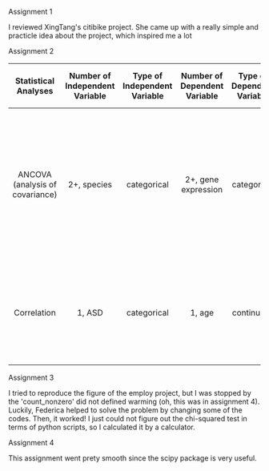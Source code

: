 Assignment 1

I reviewed XingTang's citibike project. She came up with a really simple and practicle idea about the project, which inspired me a lot

Assignment 2

| Statistical Analyses | Number of  Independent Variable | Type of Independent Variable | Number of Dependent Variable | Type of Dependent Variable | Number of Control Variable | Type of Control Variable | Question answered by the Statistic | H0 | p vaule|Link to Paper |
|:-------------:|:---------:|:-----------:|:---------:|:-----------:|:----------:|:--------:|:------------------:|:-------:|:----------:|:-------:|
|ANCOVA (analysis of covariance)| 2+, species | categorical| 2+, gene expression  | categorical |1, age| continuous      | Is ASD associated with an excess of certain human-specific gene expressions during the cortical development?| The proportion of developmental gene expression profiles specific to humans is equal or less the proportion of expression of non-human primates (in the control group)|P < 0.01  |[Disruption of an Evolutionarily Novel Synaptic Expression Pattern in Autism] (http://journals.plos.org/plosbiology/article?id=10.1371/journal.pbio.1002558)| 
|Correlation|1, ASD|categorical|1, age|continuous|NA|NA|Whether disease and control groups have different curves of age-dependent expression changes?|The age-related gene expressions are less likely affecting the disease groups rather than affecting the control group.|P < 0.078|[Disruption of an Evolutionarily Novel Synaptic Expression Pattern in Autism] (http://journals.plos.org/plosbiology/article?id=10.1371/journal.pbio.1002558)|

Assignment 3 

I tried to reproduce the figure of the employ project, but I was stopped by the 'count_nonzero' did not defined warming (oh, this was in assignment 4). Luckily, Federica helped to solve the problem by changing some of the codes. Then, it worked! I just could not figure out the chi-squared test in terms of python scripts, so I calculated it by a calculator.

Assignment 4

This assignment went prety smooth since the scipy package is very useful.
